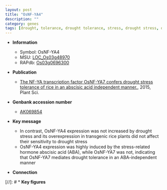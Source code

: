 ```yaml
---
layout: post
title: "OsNF-YA4"
description: ""
category: genes
tags: [drought, tolerance, drought tolerance, stress, drought stress, drought stress , abscisic acid]
---
```


* **Information**  
    + Symbol: OsNF-YA4  
    + MSU: [LOC_Os03g48970](http://rice.plantbiology.msu.edu/cgi-bin/ORF_infopage.cgi?orf=LOC_Os03g48970)  
    + RAPdb: [Os03g0696300](http://rapdb.dna.affrc.go.jp/viewer/gbrowse_details/irgsp1?name=Os03g0696300)  

* **Publication**  
    + [The NF-YA transcription factor OsNF-YA7 confers drought stress tolerance of rice in an abscisic acid independent manner.](http://www.ncbi.nlm.nih.gov/pubmed?term=The+NF-YA+transcription+factor+OsNF-YA7+confers+drought+stress+tolerance+of+rice+in+an+abscisic+acid+independent+manner.%5BTitle%5D), 2015, Plant Sci.

* **Genbank accession number**  
    + [AK069854](http://www.ncbi.nlm.nih.gov/nuccore/AK069854)

* **Key message**  
    + In contrast, OsNF-YA4 expression was not increased by drought stress and its overexpression in transgenic rice plants did not affect their sensitivity to drought stress
    + OsNF-YA4 expression was highly induced by the stress-related hormone abscisic acid (ABA), while OsNF-YA7 was not, indicating that OsNF-YA7 mediates drought tolerance in an ABA-independent manner

* **Connection**  

[//]: # * **Key figures**  


